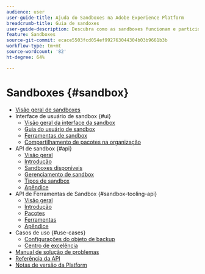 ```yaml
---
audience: user
user-guide-title: Ajuda do Sandboxes na Adobe Experience Platform
breadcrumb-title: Guia de sandoxes
user-guide-description: Descubra como as sandboxes funcionam e particionam uma instância da Platform em ambientes virtuais para desenvolvimento, teste e implantação de aplicativos.
feature: Sandboxes
source-git-commit: ecace5503fcd054ef992763044304b03b9661b3b
workflow-type: tm+mt
source-wordcount: '82'
ht-degree: 64%

---
```



# Sandboxes {#sandbox}

* [Visão geral de sandboxes](home.md)
* Interface de usuário de sandbox {#ui}
   * [Visão geral da interface da sandbox](ui/overview.md)
   * [Guia do usuário de sandbox](ui/user-guide.md)
   * [Ferramentas de sandbox](ui/sandbox-tooling.md)
   * [Compartilhamento de pacotes na organização](ui/sharing-packages-across-orgs.md)
* API de sandbox {#api}
   * [Visão geral](api/overview.md)
   * [Introdução](api/getting-started.md)
   * [Sandboxes disponíveis](api/available.md)
   * [Gerenciamento de sandbox](api/sandboxes.md)
   * [Tipos de sandbox](api/types.md)
   * [Apêndice](api/appendix.md)
* API de Ferramentas de Sandbox {#sandbox-tooling-api}
   * [Visão geral](sandbox-tooling-api/overview.md)
   * [Introdução](sandbox-tooling-api/getting-started.md)
   * [Pacotes](sandbox-tooling-api/packages.md)
   * [Ferramentas](sandbox-tooling-api/tools.md)
   * [Apêndice](sandbox-tooling-api/appendix.md)
* Casos de uso {#use-cases}
   * [Configurações do objeto de backup](use-cases/backup-object-configuration.md)
   * [Centro de excelência](use-cases/center-of-excellence.md)
* [Manual de solução de problemas](troubleshooting-guide.md)
* [Referência da API](https://www.adobe.io/experience-platform-apis/references/sandbox)
* [Notas de versão da Platform](https://experienceleague.adobe.com/en/docs/experience-platform/release-notes/latest?lang=pt-BR)

